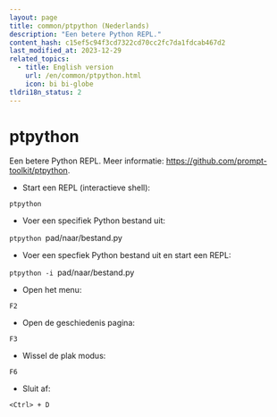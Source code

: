 ```yaml
---
layout: page
title: common/ptpython (Nederlands)
description: "Een betere Python REPL."
content_hash: c15ef5c94f3cd7322cd70cc2fc7da1fdcab467d2
last_modified_at: 2023-12-29
related_topics:
  - title: English version
    url: /en/common/ptpython.html
    icon: bi bi-globe
tldri18n_status: 2
---
```

# ptpython

Een betere Python REPL.
Meer informatie: <https://github.com/prompt-toolkit/ptpython>.

- Start een REPL (interactieve shell):

`ptpython`

- Voer een specifiek Python bestand uit:

`ptpython `<span class="tldr-var badge badge-pill bg-dark-lm bg-white-dm text-white-lm text-dark-dm font-weight-bold">pad/naar/bestand.py</span>

- Voer een specfiek Python bestand uit en start een REPL:

`ptpython -i `<span class="tldr-var badge badge-pill bg-dark-lm bg-white-dm text-white-lm text-dark-dm font-weight-bold">pad/naar/bestand.py</span>

- Open het menu:

`F2`

- Open de geschiedenis pagina:

`F3`

- Wissel de plak modus:

`F6`

- Sluit af:

`<Ctrl> + D`
